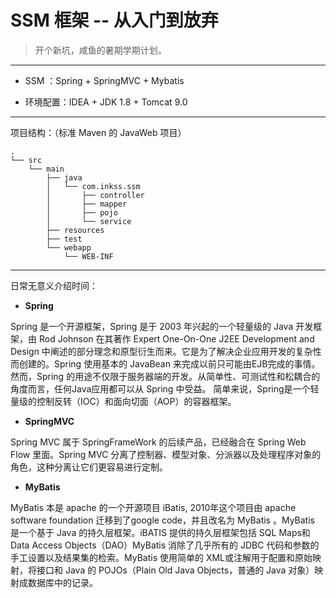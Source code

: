 # SSM 框架 -- 从入门到放弃

> 开个新坑，咸鱼的暑期学期计划。

------

* SSM ：Spring + SpringMVC + Mybatis
  
* 环境配置：IDEA + JDK 1.8 + Tomcat 9.0

------

项目结构：（标准 Maven 的 JavaWeb 项目）

```tree
.
└── src
    └── main
        ├── java
        │   └── com.inkss.ssm
        │       ├── controller
        │       ├── mapper
        │       ├── pojo
        │       └── service
        ├── resources
        ├── test
        └── webapp
            └── WEB-INF
```

------

日常无意义介绍时间：

* **Spring**

Spring 是一个开源框架，Spring 是于 2003  年兴起的一个轻量级的 Java 开发框架，由 Rod Johnson 在其著作 Expert One-On-One J2EE Development and Design 中阐述的部分理念和原型衍生而来。它是为了解决企业应用开发的复杂性而创建的。Spring 使用基本的 JavaBean 来完成以前只可能由EJB完成的事情。然而，Spring 的用途不仅限于服务器端的开发。从简单性、可测试性和松耦合的角度而言，任何Java应用都可以从 Spring 中受益。 简单来说，Spring是一个轻量级的控制反转（IOC）和面向切面（AOP）的容器框架。

* **SpringMVC**

Spring MVC 属于 SpringFrameWork 的后续产品，已经融合在 Spring Web Flow 里面。Spring MVC 分离了控制器、模型对象、分派器以及处理程序对象的角色，这种分离让它们更容易进行定制。

* **MyBatis**

MyBatis 本是 apache 的一个开源项目 iBatis, 2010年这个项目由 apache software foundation 迁移到了google code，并且改名为 MyBatis 。MyBatis 是一个基于 Java 的持久层框架。iBATIS 提供的持久层框架包括 SQL Maps和 Data Access Objects（DAO）MyBatis 消除了几乎所有的 JDBC 代码和参数的手工设置以及结果集的检索。MyBatis 使用简单的 XML或注解用于配置和原始映射，将接口和  Java  的 POJOs（Plain Old Java Objects，普通的 Java 对象）映射成数据库中的记录。